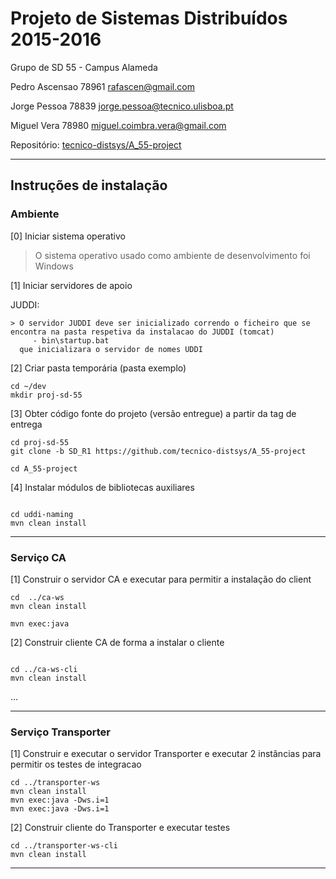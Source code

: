 # Projeto de Sistemas Distribuídos 2015-2016 #

Grupo de SD 55 - Campus Alameda


Pedro Ascensao 78961 rafascen@gmail.com

Jorge Pessoa 78839 jorge.pessoa@tecnico.ulisboa.pt

Miguel Vera 78980 miguel.coimbra.vera@gmail.com


Repositório:
[tecnico-distsys/A_55-project](https://github.com/tecnico-distsys/A_55-project/)

-------------------------------------------------------------------------------

## Instruções de instalação 


### Ambiente

[0] Iniciar sistema operativo

> O sistema operativo usado como ambiente de desenvolvimento foi Windows

[1] Iniciar servidores de apoio

JUDDI:

```
> O servidor JUDDI deve ser inicializado correndo o ficheiro que se encontra na pasta respetiva da instalacao do JUDDI (tomcat)
     - bin\startup.bat
  que inicializara o servidor de nomes UDDI

```


[2] Criar pasta temporária (pasta exemplo) 

```
cd ~/dev 
mkdir proj-sd-55 

```

[3] Obter código fonte do projeto (versão entregue) a partir da tag de entrega 

```
cd proj-sd-55
git clone -b SD_R1 https://github.com/tecnico-distsys/A_55-project  

cd A_55-project

```

[4] Instalar módulos de bibliotecas auxiliares

```

cd uddi-naming
mvn clean install

```

-------------------------------------------------------------------------------

### Serviço CA

[1] Construir o servidor CA e executar para permitir a instalação do client

```
cd  ../ca-ws
mvn clean install

mvn exec:java

```

[2] Construir cliente CA de forma a instalar o cliente

```

cd ../ca-ws-cli
mvn clean install

```

...


-------------------------------------------------------------------------------

### Serviço Transporter

[1] Construir e executar o servidor Transporter e executar 2 instâncias para permitir os testes de integracao

```
cd ../transporter-ws
mvn clean install
mvn exec:java -Dws.i=1
mvn exec:java -Dws.i=1

```

[2] Construir cliente do Transporter e executar testes

```
cd ../transporter-ws-cli
mvn clean install

```

-------------------------------------------------------------------------------
